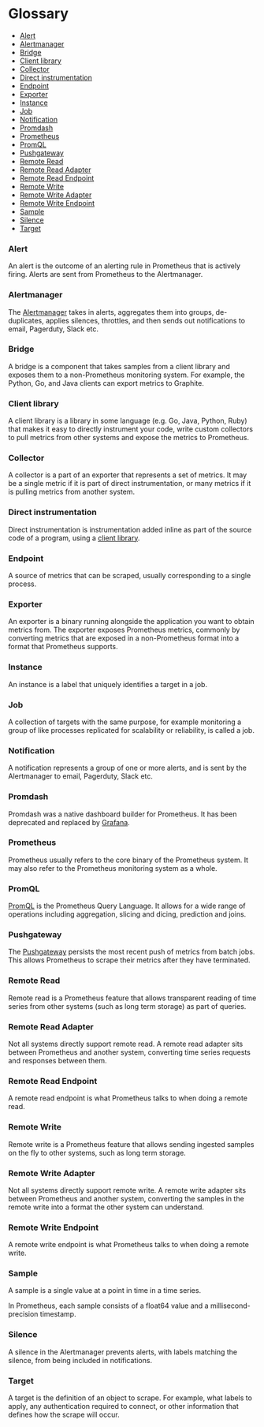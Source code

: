 # Glossary

- [Alert ](https://prometheus.io/docs/introduction/glossary/#alert)
- [Alertmanager ](https://prometheus.io/docs/introduction/glossary/#alertmanager)
- [Bridge ](https://prometheus.io/docs/introduction/glossary/#bridge)
- [Client library ](https://prometheus.io/docs/introduction/glossary/#client-library)
- [Collector ](https://prometheus.io/docs/introduction/glossary/#collector)
- [Direct instrumentation ](https://prometheus.io/docs/introduction/glossary/#direct-instrumentation)
- [Endpoint ](https://prometheus.io/docs/introduction/glossary/#endpoint)
- [Exporter ](https://prometheus.io/docs/introduction/glossary/#exporter)
- [Instance ](https://prometheus.io/docs/introduction/glossary/#instance)
- [Job ](https://prometheus.io/docs/introduction/glossary/#job)
- [Notification ](https://prometheus.io/docs/introduction/glossary/#notification)
- [Promdash ](https://prometheus.io/docs/introduction/glossary/#promdash)
- [Prometheus ](https://prometheus.io/docs/introduction/glossary/#prometheus)
- [PromQL ](https://prometheus.io/docs/introduction/glossary/#promql)
- [Pushgateway ](https://prometheus.io/docs/introduction/glossary/#pushgateway)
- [Remote Read ](https://prometheus.io/docs/introduction/glossary/#remote-read)
- [Remote Read Adapter ](https://prometheus.io/docs/introduction/glossary/#remote-read-adapter)
- [Remote Read Endpoint ](https://prometheus.io/docs/introduction/glossary/#remote-read-endpoint)
- [Remote Write ](https://prometheus.io/docs/introduction/glossary/#remote-write)
- [Remote Write Adapter ](https://prometheus.io/docs/introduction/glossary/#remote-write-adapter)
- [Remote Write Endpoint ](https://prometheus.io/docs/introduction/glossary/#remote-write-endpoint)
- [Sample ](https://prometheus.io/docs/introduction/glossary/#sample)
- [Silence ](https://prometheus.io/docs/introduction/glossary/#silence)
- [Target ](https://prometheus.io/docs/introduction/glossary/#target)

### Alert

An alert is the outcome of an alerting rule in Prometheus that is actively firing. Alerts are sent from Prometheus to the Alertmanager.

### Alertmanager

The [Alertmanager](https://prometheus.io/docs/alerting/overview/) takes in alerts, aggregates them into groups, de-duplicates, applies silences, throttles, and then sends out notifications to email, Pagerduty, Slack etc.

### Bridge

A bridge is a component that takes samples from a client library and exposes them to a non-Prometheus monitoring system. For example, the  Python, Go, and Java clients can export metrics to Graphite.

### Client library

A client library is a library in some language (e.g. Go, Java, Python, Ruby) that makes it easy to directly instrument your code, write custom collectors to pull metrics from other systems and expose the metrics to Prometheus.

### Collector

A collector is a part of an exporter that represents a set of metrics. It may be a single metric if it is part of direct instrumentation, or many metrics if it is pulling metrics from another system.

### Direct instrumentation

Direct instrumentation is instrumentation added inline as part of the source code of a program, using a [client library](https://prometheus.io/docs/introduction/glossary/#client-library).

### Endpoint

A source of metrics that can be scraped, usually corresponding to a single process.

### Exporter

An exporter is a binary running alongside the application you want to obtain metrics from. The exporter exposes Prometheus metrics,  commonly by converting metrics that are exposed in a non-Prometheus  format into a format that Prometheus supports.

### Instance

An instance is a label that uniquely identifies a target in a job.

### Job

A collection of targets with the same purpose, for example monitoring a group of like processes replicated for scalability or reliability, is called a job.

### Notification

A notification represents a group of one or more alerts, and is sent by the Alertmanager to email, Pagerduty, Slack etc.

### Promdash

Promdash was a native dashboard builder for Prometheus. It has been deprecated and replaced by [Grafana](https://prometheus.io/docs/visualization/grafana/).

### Prometheus

Prometheus usually refers to the core binary of the Prometheus system. It may also refer to the Prometheus monitoring system as a whole.

### PromQL

[PromQL](https://prometheus.io/docs/prometheus/latest/querying/basics/) is the Prometheus Query Language. It allows for a wide range of operations including aggregation, slicing and dicing, prediction and joins.

### Pushgateway

The [Pushgateway](https://prometheus.io/docs/instrumenting/pushing/) persists the most recent push of metrics from batch jobs. This allows Prometheus to scrape their metrics after they have terminated.

### Remote Read

Remote read is a Prometheus feature that allows transparent reading of time series from other systems (such as long term storage) as part of queries.

### Remote Read Adapter

Not all systems directly support remote read. A remote read adapter sits between Prometheus and another system, converting time series requests and responses between them.

### Remote Read Endpoint

A remote read endpoint is what Prometheus talks to when doing a remote read.

### Remote Write

Remote write is a Prometheus feature that allows sending ingested samples on the fly to other systems, such as long term storage.

### Remote Write Adapter

Not all systems directly support remote write. A remote write adapter sits between Prometheus and another system, converting the samples in the remote write into a format the other system can understand.

### Remote Write Endpoint

A remote write endpoint is what Prometheus talks to when doing a remote write.

### Sample

A sample is a single value at a point in time in a time series.

In Prometheus, each sample consists of a float64 value and a millisecond-precision timestamp.

### Silence

A silence in the Alertmanager prevents alerts, with labels matching the silence, from being included in notifications.

### Target

A target is the definition of an object to scrape. For example, what  labels to apply, any authentication required to connect, or other  information that defines how the scrape will occur.
